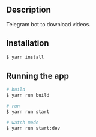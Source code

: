 ## Description

Telegram bot to download videos.

## Installation

```bash
$ yarn install
```

## Running the app

```bash
# build 
$ yarn run build

# run
$ yarn run start

# watch mode
$ yarn run start:dev
```
